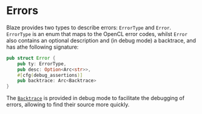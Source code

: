 # Errors

Blaze provides two types to describe errors: `ErrorType` and `Error`.\
`ErrorType` is an enum that maps to the OpenCL error codes, whilst `Error` also contains an optional description and (in debug mode) a backtrace, and has athe following signature:

```rust
pub struct Error {
    pub ty: ErrorType,
    pub desc: Option<Arc<str>>,
    #[cfg(debug_assertions)]
    pub backtrace: Arc<Backtrace>
}
```

The [`Backtrace`](https://doc.rust-lang.org/stable/std/backtrace/struct.Backtrace.html) is provided in debug mode to facilitate the debugging of errors, allowing to find their source more quickly.
